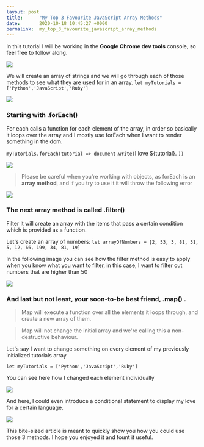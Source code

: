 ```yaml
---
layout: post
title:      "My Top 3 Favourite JavaScript Array Methods"
date:       2020-10-18 10:45:27 +0000
permalink:  my_top_3_favourite_javascript_array_methods
---
```




In this tutorial I will be working in the **Google Chrome dev tools** console, so feel free to follow along.


![](https://i.imgur.com/j3GVn2O.png)



We will create an array of strings and we will go through each of those methods to see what they are used for in an array.
`let myTutorials = ['Python','JavaScript','Ruby']`

![](https://i.imgur.com/YgF6e8y.png)

### Starting with .forEach()

For each calls a function for each element of the array, in order so basically it loops over the array and I mostly use forEach when I want to render something in the dom.

`myTutorials.forEach(tutorial => document.write(`I love ${tutorial}. `))`

![](https://i.imgur.com/hfCWAzB.png)

> Please be careful when you're working with objects, as forEach is an **array method**, and if you try to use it it will throw the following error

![](https://i.imgur.com/c9UFgKH.png)


### The next array method is called .filter() 

Filter it will create an array with the items that pass a certain condition which is provided as a function.

Let's create an array of numbers: `let arrayOfNumbers = [2, 53, 3, 81, 31, 5, 12, 66, 199, 34, 81, 19]`

In the following image you can see how the filter method is easy to apply when you know what you want to filter, in this case, I want to filter out numbers that are higher than 50

![](https://i.imgur.com/JT3XcXD.png)

### And last but not least, your soon-to-be best friend, .map() .

> Map will execute a function over all the elements it loops through, and create a new array of them. 

> Map will not change the initial array and we're calling this a non-destructive behaviour. 

Let's say I want to change something on every element of my previously initialized tutorials array

`let myTutorials = ['Python','JavaScript','Ruby']`

You can see here how I changed each element individually

![](https://i.imgur.com/WznO5af.png)

And here, I could even introduce a conditional statement to display my love for a certain language.

![](https://i.imgur.com/UpffdI0.png)


This bite-sized article is meant to quickly show you how you could use those 3 methods. I hope you enjoyed it and fount it useful.







